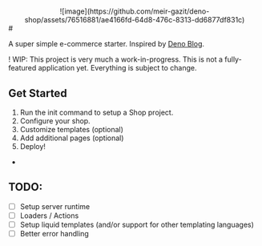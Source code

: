 
#
<div align="center"> ![image](https://github.com/meir-gazit/deno-shop/assets/76516881/ae4166fd-64d8-476c-8313-dd6877df831c) </div>
#

A super simple e-commerce starter. Inspired by [Deno Blog](https://deno.land/x/blog).

! WIP: This project is very much a work-in-progress. This is not a fully-featured application yet. Everything is subject to change.

## Get Started

1. Run the init command to setup a Shop project.
2. Configure your shop.
3. Customize templates (optional)
4. Add additional pages (optional)
5. Deploy!

-

## TODO:

- [ ] Setup server runtime
- [ ] Loaders / Actions
- [ ] Setup liquid templates (and/or support for other templating languages)
- [ ] Better error handling
